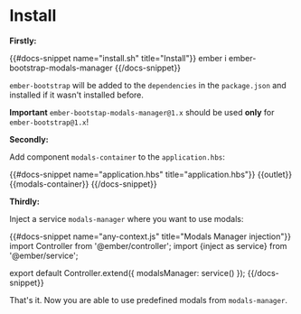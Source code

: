 # Install

**Firstly:**

{{#docs-snippet name="install.sh" title="Install"}}
ember i ember-bootstrap-modals-manager
{{/docs-snippet}}

`ember-bootstrap` will be added to the `dependencies` in the `package.json` and installed if it wasn't installed before.

**Important** `ember-bootstap-modals-manager@1.x` should be used **only** for `ember-bootstrap@1.x`!

**Secondly:**

Add component `modals-container` to the `application.hbs`:

{{#docs-snippet name="application.hbs" title="application.hbs"}}
{{outlet}}
{{modals-container}}
{{/docs-snippet}}

**Thirdly:**

Inject a service `modals-manager` where you want to use modals:

{{#docs-snippet name="any-context.js" title="Modals Manager injection"}}
import Controller from '@ember/controller';
import {inject as service} from '@ember/service';

export default Controller.extend({
  modalsManager: service()
});
{{/docs-snippet}}

That's it. Now you are able to use predefined modals from `modals-manager`.